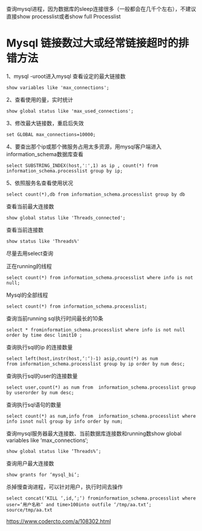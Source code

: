 查询mysql进程，因为数据库的sleep连接很多（一般都会在几千个左右），不建议直接show processlist或者show full Processlist

# Mysql 链接数过大或经常链接超时的排错方法

1、mysql -uroot进入mysql 查看设定的最大链接数
```
show variables like 'max_connections';
```

2、查看使用的量，实时统计
```
show global status like 'max_used_connections';
```

3、修改最大链接数，重启后失效
```
set GLOBAL max_connections=10000;
```

4、要查出那个ip或那个微服务占用太多资源，用mysql客户端进入information_schema数据库查看
```
select SUBSTRING_INDEX(host,':',1) as ip , count(*) from information_schema.processlist group by ip;
```

5、依照服务名查看使用状况
```
select count(*),db from information_schema.processlist group by db
```

查看当前最大连接数
```
show global status like 'Threads_connected';
```

查看当前连接数
```
show status like 'Threads%'
```






尽量去用select查询

正在running的线程
```
select count(*) from information_schema.processlist where info is not null;
```

Mysql的全部线程
```
select count(*) from information_schema.processlist;
```

查询当前running sql执行时间最长的10条
```
select * frominformation_schema.processlist where info is not null order by time desc limit10 ;
```

查询执行sql的ip 的连接数量
```
select left(host,instr(host,‘:‘)-1) asip,count(*) as num from information_schema.processlist group by ip order by num desc;
```

查询执行sql的user的连接数量
```
select user,count(*) as num from  information_schema.processlist group by userorder by num desc;
```

查询执行sql语句的数量
```
select count(*) as num,info from  information_schema.processlist where info isnot null group by info order by num;
```

查询mysql服务器最大连接数、当前数据库连接数和running数show global variables like ‘max_connections‘;
```
show global status like ‘Threads%‘;
```

查询用户最大连接数
```
show grants for ‘mysql_bi‘;
```



杀掉慢查询进程，可以针对用户，执行时间去操作
```
select concat(‘KILL ‘,id,‘;‘) frominformation_schema.processlist where user=‘用户名称‘ and time>100into outfile ‘/tmp/aa.txt‘;
source/tmp/aa.txt 
```

https://www.codercto.com/a/108302.html
